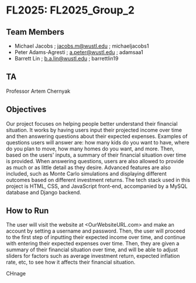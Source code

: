 # FL2025: FL2025_Group_2

## Team Members
- Michael Jacobs ; jacobs.m@wustl.edu ; michaeljacobs1
- Peter Adams-Agresti ; a.peter@wustl.edu ; adamsaa1
- Barrett Lin ; b.a.lin@wustl.edu ; barrettlin19

## TA
Professor Artem Chernyak

## Objectives
Our project focuses on helping people better understand their financial situation. It works by having users input their projected income over time and then answering questions about their expected expenses. Examples of questions users will answer are: how many kids do you want to have, where do you plan to move, how many homes do you want, and more. Then, based on the users' inputs, a summary of their financial situation over time is provided. When answering questions, users are also allowed to provide as much or as little detail as they desire. Advanced features are also included, such as Monte Carlo simulations and displaying different outcomes based on different investment returns. The tech stack used in this project is HTML, CSS, and JavaScript front-end, accompanied by a MySQL database and Django backend. 


## How to Run
The user will visit the website at <OurWebsiteURL.com> and make an account by setting a username and password. Then, the user will proceed to the first step of inputting their expected income over time, and continue with entering their expected expenses over time. Then, they are given a summary of their financial situation over time, and will be able to adjust sliders for factors such as average investment return, expected inflation rate, etc, to see how it affects their financial situation. 

CHnage 

